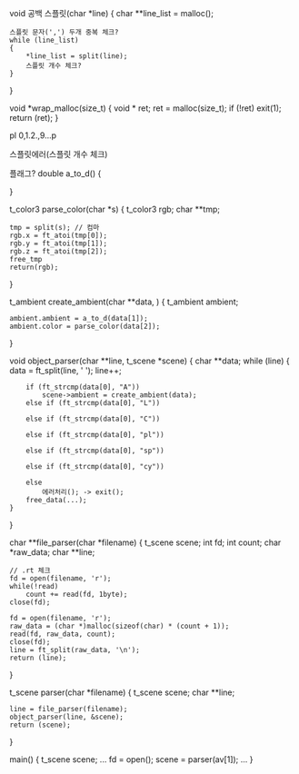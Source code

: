 
void	공백 스플릿(char *line)
{
	char **line_list = malloc();

	스플릿 문자(',') 두개 중복 체크?
	while (line_list)
	{
		*line_list = split(line);
		스플릿 개수 체크?
	}
}

void *wrap_malloc(size_t)
{
    void * ret;
    ret = malloc(size_t);
    if (!ret)
        exit(1);
    return (ret);
}

pl 0,1.2.,9...p 

스플릿에러(스플릿 개수 체크) 

플래그?
double	a_to_d()
{
	
}

t_color3 parse_color(char *s)
{
	t_color3 rgb;
	char	**tmp;

	tmp = split(s); // 컴마
	rgb.x = ft_atoi(tmp[0]);
	rgb.y = ft_atoi(tmp[1]);
	rgb.z = ft_atoi(tmp[2]);
	free_tmp
	return(rgb);
}


t_ambient create_ambient(char **data, )
{
	t_ambient ambient;

	ambient.ambient = a_to_d(data[1]);
	ambient.color = parse_color(data[2]);
}

void object_parser(char **line, t_scene *scene)
{
	char **data;
	while (line)
	{
		data = ft_split(line, ' ');
		line++;
	

		if (ft_strcmp(data[0], "A"))
			scene->ambient = create_ambient(data);
		else if (ft_strcmp(data[0], "L"))
			
		else if (ft_strcmp(data[0], "C"))

		else if (ft_strcmp(data[0], "pl"))

		else if (ft_strcmp(data[0], "sp"))

		else if (ft_strcmp(data[0], "cy"))

		else
			에러처리(); -> exit();
		free_data(...);
	}
}

char **file_parser(char *filename)
{
    t_scene scene;
	int fd;
	int count;
	char *raw_data;
	char **line;
	
	// .rt 체크
	fd = open(filename, 'r');
	while(!read)
		count += read(fd, 1byte);
	close(fd);

	fd = open(filename, 'r');
	raw_data = (char *)malloc(sizeof(char) * (count + 1));
	read(fd, raw_data, count);
	close(fd);
	line = ft_split(raw_data, '\n');
    return (line);
}

t_scene parser(char *filename)
{
	t_scene scene;
	char **line;

	line = file_parser(filename);
	object_parser(line, &scene);
	return (scene);
}

main()
{
	t_scene scene;
	...
	fd = open();
	scene = parser(av[1]);
	...
}